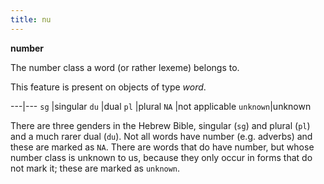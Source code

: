 ```yaml
---
title: nu
---
```


**number**


The number class a word (or rather lexeme) belongs to.

This feature is present on objects of type *word*.

---|---
`sg`     |singular
`du`     |dual
`pl`     |plural
`NA`     |not applicable
`unknown`|unknown

There are three genders in the Hebrew Bible, singular (`sg`) and plural (`pl`) and a much rarer dual (`du`).
Not all words have number (e.g. adverbs) and these are marked as `NA`.
There are words that do have number, but whose number class is unknown to us,
because they only occur in forms that do not mark it;
these are marked as `unknown`.

